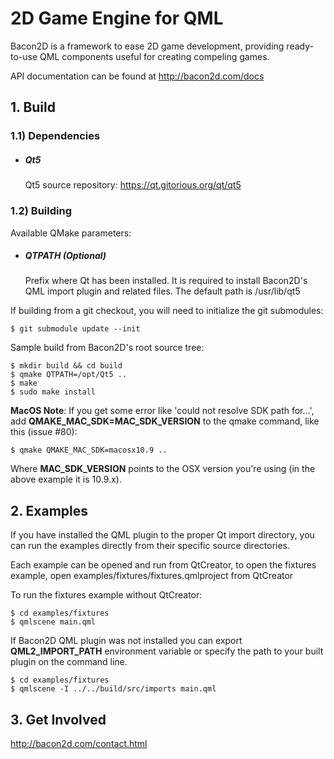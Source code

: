 # 2D Game Engine for QML

Bacon2D is a framework to ease 2D game development, providing ready-to-use QML 
components useful for creating compeling games.

API documentation can be found at http://bacon2d.com/docs

## 1. Build
### 1.1) Dependencies
* ##### Qt5

    Qt5 source repository: https://qt.gitorious.org/qt/qt5

### 1.2) Building
Available QMake parameters:
* ##### QTPATH (Optional)

	Prefix where Qt has been installed. It is required to install
	Bacon2D's QML import plugin and related files.
	The default path is /usr/lib/qt5

If building from a git checkout, you will need to initialize the git submodules:

    $ git submodule update --init
    
Sample build from Bacon2D's root source tree:

    $ mkdir build && cd build
    $ qmake QTPATH=/opt/Qt5 ..
    $ make
    $ sudo make install

**MacOS Note**:
If you get some error like 'could not resolve SDK path for...', add 
**QMAKE_MAC_SDK=MAC_SDK_VERSION** to the qmake command, like this (issue #80):

    $ qmake QMAKE_MAC_SDK=macosx10.9 ..

Where **MAC_SDK_VERSION** points to the OSX version you're using (in the above 
example it is 10.9.x).

## 2. Examples

If you have installed the QML plugin to the proper Qt import directory,
you can run the examples directly from their specific source directories.

Each example can be opened and run from QtCreator, to open the fixtures 
example, open examples/fixtures/fixtures.qmlproject from QtCreator

To run the fixtures example without QtCreator:

    $ cd examples/fixtures
    $ qmlscene main.qml

If Bacon2D QML plugin was not installed you can export **QML2_IMPORT_PATH** 
environment variable or specify the path to your built plugin on 
the command line.

    $ cd examples/fixtures
    $ qmlscene -I ../../build/src/imports main.qml

## 3. Get Involved
http://bacon2d.com/contact.html